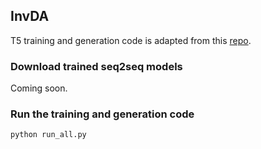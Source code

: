 ## InvDA

T5 training and generation code is adapted from this [repo](https://github.com/ramsrigouthamg/Paraphrase-any-question-with-T5-Text-To-Text-Transfer-Transformer-).


### Download trained seq2seq models
Coming soon.

### Run the training and generation code

```
python run_all.py
```
